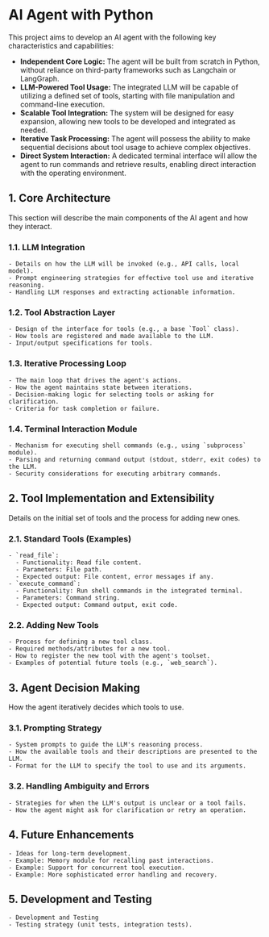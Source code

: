 # AI Agent with Python

This project aims to develop an AI agent with the following key characteristics and capabilities:

- **Independent Core Logic:** The agent will be built from scratch in Python, without reliance on third-party frameworks such as Langchain or LangGraph.
- **LLM-Powered Tool Usage:** The integrated LLM will be capable of utilizing a defined set of tools, starting with file manipulation and command-line execution.
- **Scalable Tool Integration:** The system will be designed for easy expansion, allowing new tools to be developed and integrated as needed.
- **Iterative Task Processing:** The agent will possess the ability to make sequential decisions about tool usage to achieve complex objectives.
- **Direct System Interaction:** A dedicated terminal interface will allow the agent to run commands and retrieve results, enabling direct interaction with the operating environment.


## 1. Core Architecture

This section will describe the main components of the AI agent and how they interact.

### 1.1. LLM Integration
    - Details on how the LLM will be invoked (e.g., API calls, local model).
    - Prompt engineering strategies for effective tool use and iterative reasoning.
    - Handling LLM responses and extracting actionable information.

### 1.2. Tool Abstraction Layer
    - Design of the interface for tools (e.g., a base `Tool` class).
    - How tools are registered and made available to the LLM.
    - Input/output specifications for tools.

### 1.3. Iterative Processing Loop
    - The main loop that drives the agent's actions.
    - How the agent maintains state between iterations.
    - Decision-making logic for selecting tools or asking for clarification.
    - Criteria for task completion or failure.

### 1.4. Terminal Interaction Module
    - Mechanism for executing shell commands (e.g., using `subprocess` module).
    - Parsing and returning command output (stdout, stderr, exit codes) to the LLM.
    - Security considerations for executing arbitrary commands.

## 2. Tool Implementation and Extensibility

Details on the initial set of tools and the process for adding new ones.

### 2.1. Standard Tools (Examples)
    - `read_file`:
      - Functionality: Read file content.
      - Parameters: File path.
      - Expected output: File content, error messages if any.
    - `execute_command`:
      - Functionality: Run shell commands in the integrated terminal.
      - Parameters: Command string.
      - Expected output: Command output, exit code.
  
### 2.2. Adding New Tools
    - Process for defining a new tool class.
    - Required methods/attributes for a new tool.
    - How to register the new tool with the agent's toolset.
    - Examples of potential future tools (e.g., `web_search`).

## 3. Agent Decision Making

How the agent iteratively decides which tools to use.

### 3.1. Prompting Strategy
    - System prompts to guide the LLM's reasoning process.
    - How the available tools and their descriptions are presented to the LLM.
    - Format for the LLM to specify the tool to use and its arguments.

### 3.2. Handling Ambiguity and Errors
    - Strategies for when the LLM's output is unclear or a tool fails.
    - How the agent might ask for clarification or retry an operation.

## 4. Future Enhancements
    - Ideas for long-term development.
    - Example: Memory module for recalling past interactions.
    - Example: Support for concurrent tool execution.
    - Example: More sophisticated error handling and recovery.

## 5. Development and Testing
    - Development and Testing
    - Testing strategy (unit tests, integration tests).